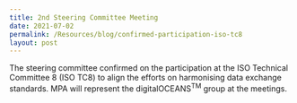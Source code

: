 ```yaml
---
title: 2nd Steering Committee Meeting
date: 2021-07-02
permalink: /Resources/blog/confirmed-participation-iso-tc8
layout: post
---
```



The steering committee confirmed on the participation at the ISO Technical Committee 8 (ISO TC8) to align the efforts on harmonising data exchange standards. MPA will represent the digitalOCEANS<sup>TM</sup> group at the meetings.